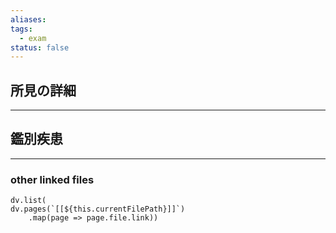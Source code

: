 ```yaml
---
aliases: 
tags:
  - exam
status: false
---
```

## 所見の詳細
---
## 鑑別疾患
---
### other linked files
```dataviewjs
dv.list(
dv.pages(`[[${this.currentFilePath}]]`)
	.map(page => page.file.link))
```
